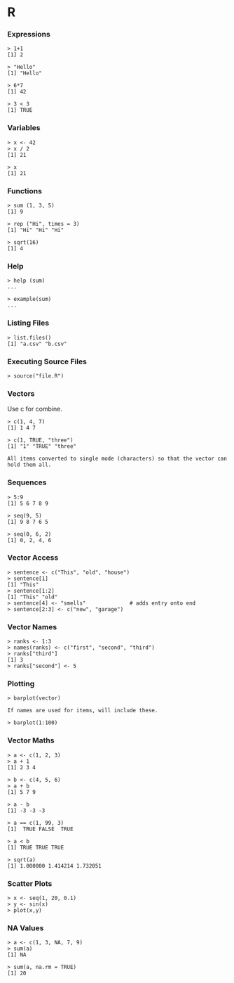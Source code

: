 # R

### Expressions
```
> 1+1
[1] 2

> "Hello"
[1] "Hello"

> 6*7
[1] 42

> 3 < 3
[1] TRUE
```

### Variables
```
> x <- 42
> x / 2
[1] 21

> x
[1] 21
```

### Functions
```
> sum (1, 3, 5)
[1] 9

> rep ("Hi", times = 3)
[1] "Hi" "Hi" "Hi"

> sqrt(16)
[1] 4
```

### Help
```
> help (sum)
...

> example(sum)
...
```

### Listing Files
```
> list.files()
[1] "a.csv" "b.csv"
```

### Executing Source Files
```
> source("file.R")
```

### Vectors
Use c for combine.
```
> c(1, 4, 7)
[1] 1 4 7

> c(1, TRUE, "three")
[1] "1" "TRUE" "three"

All items converted to single mode (characters) so that the vector can hold them all.
```

### Sequences
```
> 5:9
[1] 5 6 7 8 9

> seq(9, 5)
[1] 9 8 7 6 5

> seq(0, 6, 2)
[1] 0, 2, 4, 6
```

### Vector Access
```
> sentence <- c("This", "old", "house")
> sentence[1]
[1] "This"
> sentence[1:2]
[1] "This" "old"
> sentence[4] <- "smells"              # adds entry onto end
> sentence[2:3] <- c("new", "garage")
```

### Vector Names
```
> ranks <- 1:3
> names(ranks) <- c("first", "second", "third")
> ranks["third"]
[1] 3
> ranks["second"] <- 5
```

### Plotting
```
> barplot(vector)

If names are used for items, will include these.

> barplot(1:100)
```

### Vector Maths
```
> a <- c(1, 2, 3)
> a + 1
[1] 2 3 4

> b <- c(4, 5, 6)
> a + b
[1] 5 7 9

> a - b
[1] -3 -3 -3

> a == c(1, 99, 3)
[1]  TRUE FALSE  TRUE

> a < b
[1] TRUE TRUE TRUE

> sqrt(a)
[1] 1.000000 1.414214 1.732051
```

### Scatter Plots
```
> x <- seq(1, 20, 0.1)
> y <- sin(x)
> plot(x,y)
```

### NA Values
```
> a <- c(1, 3, NA, 7, 9)
> sum(a)
[1] NA

> sum(a, na.rm = TRUE)
[1] 20
```

